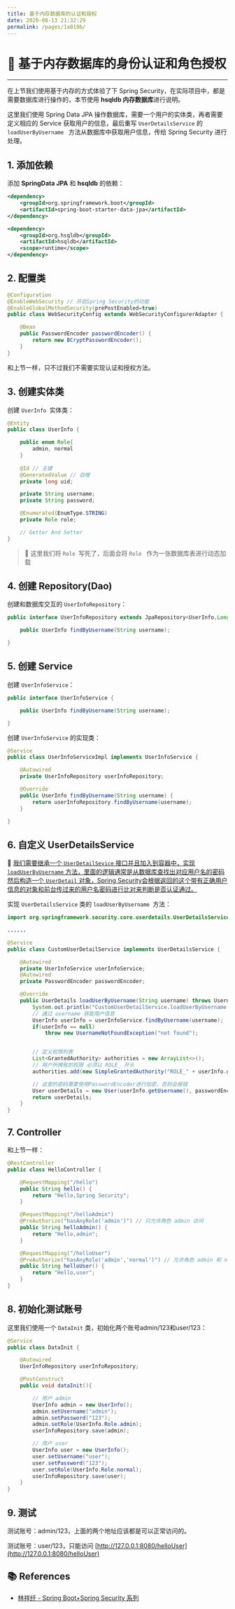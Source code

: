 ```yaml
---
title: 基于内存数据库的认证和授权
date: 2020-08-13 21:32:29
permalink: /pages/1a019b/
---
```

# 🥛 基于内存数据库的身份认证和角色授权

---

在上节我们使用基于内存的方式体验了下 Spring Security，在实际项目中，都是需要数据库进行操作的，本节使用 **hsqldb 内存数据库**进行说明。

这里我们使用 Spring Data JPA 操作数据库，需要一个用户的实体类，再者需要定义相应的 Service 获取用户的信息，最后重写 `UserDetailsService` 的 `loadUserByUsername ` 方法从数据库中获取用户信息，传给 Spring Security 进行处理。

## 1. 添加依赖

添加 **SpringData JPA** 和 **hsqldb** 的依赖：

```xml
<dependency>
    <groupId>org.springframework.boot</groupId>
    <artifactId>spring-boot-starter-data-jpa</artifactId>
</dependency>

<dependency>
    <groupId>org.hsqldb</groupId>
    <artifactId>hsqldb</artifactId>
    <scope>runtime</scope>
</dependency>
```

## 2. 配置类

```java
@Configuration
@EnableWebSecurity // 开启Spring Security的功能
@EnableGlobalMethodSecurity(prePostEnabled=true)
public class WebSecurityConfig extends WebSecurityConfigurerAdapter {

    @Bean
    public PasswordEncoder passwordEncoder() {
        return new BCryptPasswordEncoder();
    }
}
```

和上节一样，只不过我们不需要实现认证和授权方法。

## 3. 创建实体类

创建 `UserInfo `实体类：

```java
@Entity
public class UserInfo {

    public enum Role{
        admin, normal
    }
	
    @Id // 主键
    @GeneratedValue // 自增
    private long uid;

    private String username;
    private String password;

    @Enumerated(EnumType.STRING)
    private Role role;

    // Getter And Setter
}
```

> 🔺 这里我们将 `Role `写死了，后面会将 `Role ` 作为一张数据库表进行动态加载

## 4. 创建 Repository(Dao)

创建和数据库交互的 `UserInfoRepository`：

```java
public interface UserInfoRepository extends JpaRepository<UserInfo,Long> {

    public UserInfo findByUsername(String username);

}
```

## 5. 创建 Service

创建 `UserInfoService`：

```java
public interface UserInfoService {

    public UserInfo findByUsername(String username);

}
```

创建 `UserInfoService` 的实现类：

```java
@Service
public class UserInfoServiceImpl implements UserInfoService {

    @Autowired
    private UserInfoRepository userInfoRepository;

    @Override
    public UserInfo findByUsername(String username) {
        return userInfoRepository.findByUsername(username);
    }

}
```

## 6. 自定义 UserDetailsService

🚩 <u>我们需要继承一个 `UserDetailSevice` 接口并且加入到容器中，实现 `loadUserByUsername` 方法，里面的逻辑通常是从数据库查找出对应用户名的密码然后构造一个 `UserDetail` 对象，Spring Security会根据返回的这个带有正确用户信息的对象和前台传过来的用户名密码进行比对来判断是否认证通过。</u>

实现  `UserDetailsService` 类的 `loadUserByUsername `方法：

```java
import org.springframework.security.core.userdetails.UserDetailsService;

......

@Service
public class CustomUserDetailService implements UserDetailsService {

    @Autowired
    private UserInfoService userInfoService;
    @Autowired
    private PasswordEncoder passwordEncoder;

    @Override
    public UserDetails loadUserByUsername(String username) throws UsernameNotFoundException {
        System.out.println("CustomUserDetailService.loadUserByUsername()");
        // 通过 username 获取用户信息
        UserInfo userInfo = userInfoService.findByUsername(username);
        if(userInfo == null)
            throw new UsernameNotFoundException("not found");


        // 定义权限列表
        List<GrantedAuthority> authorities = new ArrayList<>();
        // 用户所拥有的权限 必须以 ROLE_ 开头
        authorities.add(new SimpleGrantedAuthority("ROLE_" + userInfo.getRole().name()));

        // 这里的密码需要使用PasswordEncoder进行加密，否则会报错
        User userDetails = new User(userInfo.getUsername(), passwordEncoder.encode(userInfo.getPassword()), authorities);
        return userDetails;
    }
}
```

## 7. Controller

和上节一样：

```java
@RestController
public class HelloController {

    @RequestMapping("/hello")
    public String hello() {
        return "Hello,Spring Security";
    }

    @RequestMapping("/helloAdmin")
    @PreAuthorize("hasAnyRole('admin')") // 只允许角色 admin 访问
    public String helloAdmin() {
        return "Hello,admin";
    }

    @RequestMapping("/helloUser")
    @PreAuthorize("hasAnyRole('admin','normal')") // 允许角色 admin 和 normal 访问
    public String helloUser() {
        return "Hello,user";
    }
}
```

## 8. 初始化测试账号

这里我们使用一个 `DataInit` 类，初始化两个账号admin/123和user/123：

```java
@Service
public class DataInit {

    @Autowired
    UserInfoRepository userInfoRepository;

    @PostConstruct
    public void dataInit(){

        // 用户 admin
        UserInfo admin = new UserInfo();
        admin.setUsername("admin");
        admin.setPassword("123");
        admin.setRole(UserInfo.Role.admin);
        userInfoRepository.save(admin);

        // 用户 user
        UserInfo user = new UserInfo();
        user.setUsername("user");
        user.setPassword("123");
        user.setRole(UserInfo.Role.normal);
        userInfoRepository.save(user);
    }
}
```

## 9. 测试

测试账号：admin/123，上面的两个地址应该都是可以正常访问的。

测试账号：user/123，只能访问  [http://127.0.0.1:8080/helloUser](http://127.0.0.1:8080/helloUser)

## 📚 References

- [林祥纤 - Spring Boot+Spring Security 系列](https://www.iteye.com/blog/412887952-qq-com-2441544)